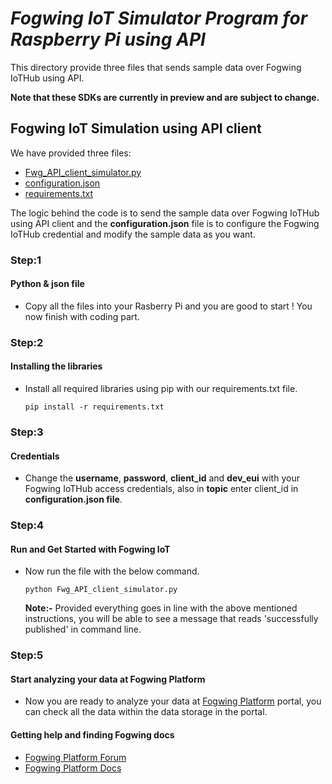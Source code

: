 # _Fogwing IoT Simulator Program for Raspberry Pi using API_
This directory provide three files that sends sample data over Fogwing IoTHub using API.

**Note that these SDKs are currently in preview and are subject to change.**

## Fogwing IoT Simulation using API client
We have provided three files:
* [Fwg_API_client_simulator.py](https://github.com/factana/fogwing-simulator-for-iothub-api/blob/master/Fwg_API_client_simulator.py)
* [configuration.json](https://github.com/factana/fogwing-simulator-for-iothub-api/blob/master/configuration.json)
* [requirements.txt](https://github.com/factana/fogwing-simulator-for-iothub-api/blob/master/requirements.txt)

The logic behind the code is to send the sample data over Fogwing
IoTHub using API client and the **configuration.json** file is to
configure the Fogwing IoTHub credential and modify the sample data as you want.

### Step:1
#### Python & json file
* Copy all the files into your Rasberry Pi and 
  you are good to start ! You now finish with coding part.
  
### Step:2
#### Installing the libraries
* Install all required libraries using pip with our requirements.txt file.
    ```
    pip install -r requirements.txt
    ```
### Step:3
#### Credentials
* Change the **username**, **password**, **client_id** and **dev_eui** with your Fogwing IoTHub access
  credentials, also in **topic** enter client_id in **configuration.json file**.  
  
### Step:4
#### Run and Get Started with Fogwing IoT
* Now run the file with the below command.
    ```
    python Fwg_API_client_simulator.py
    ```
  **Note:-** Provided everything goes in line with the above mentioned instructions,
         you will be able to see a message that reads 'successfully published' in command line.

### Step:5
#### Start analyzing your data at Fogwing Platform
* Now you are ready to analyze your data at [Fogwing Platform](https://enterprise.fogwing.net/) portal,
  you can check all the data within the data storage in the portal.
  
 #### Getting help and finding Fogwing docs
 * [Fogwing Platform Forum]()
 * [Fogwing Platform Docs](https://docs.fogwing.io/)
